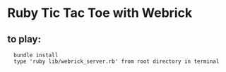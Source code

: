 # Ruby Tic Tac Toe with Webrick

## to play:

```
  bundle install
  type 'ruby lib/webrick_server.rb' from root directory in terminal
```
